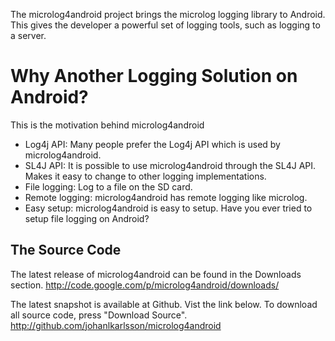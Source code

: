 The microlog4android project brings the microlog logging library to Android. This gives the developer a powerful set of logging tools, such as logging to a server.

# Why Another Logging Solution on Android? #

This is the motivation behind microlog4android

  * Log4j API: Many people prefer the Log4j API which is used by microlog4android.
  * SL4J API: It is possible to use microlog4android through the SL4J API. Makes it easy to change to other logging implementations.
  * File logging: Log to a file on the SD card.
  * Remote logging: microlog4android has remote logging like microlog.
  * Easy setup: microlog4android is easy to setup. Have you ever tried to setup file logging on Android?

## The Source Code ##

The latest release of microlog4android can be found in the Downloads section.
http://code.google.com/p/microlog4android/downloads/

The latest snapshot is available at Github. Vist the link below. To download all source code, press "Download Source".
http://github.com/johanlkarlsson/microlog4android